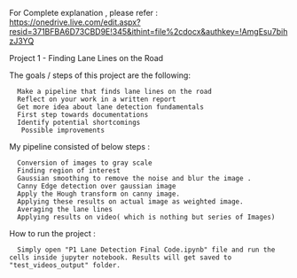 For Complete explanation , please refer :
https://onedrive.live.com/edit.aspx?resid=371BFBA6D73CBD9E!345&ithint=file%2cdocx&authkey=!AmgEsu7bihzJ3YQ



Project 1 - Finding Lane Lines on the Road 

  
The goals / steps of this project are the following: 

      Make a pipeline that finds lane lines on the road 
      Reflect on your work in a written report 
      Get more idea about lane detection fundamentals 
      First step towards documentations 
      Identify potential shortcomings 
       Possible improvements 


My pipeline consisted of below steps : 

      Conversion of images to gray scale 
      Finding region of interest 
      Gaussian smoothing to remove the noise and blur the image . 
      Canny Edge detection over gaussian image 
      Apply the Hough transform on canny image. 
      Applying these results on actual image as weighted image. 
      Averaging the lane lines 
      Applying results on video( which is nothing but series of Images) 

How to run the project :

      Simply open "P1 Lane Detection Final Code.ipynb" file and run the cells inside jupyter notebook. Results will get saved to "test_videos_output" folder.
